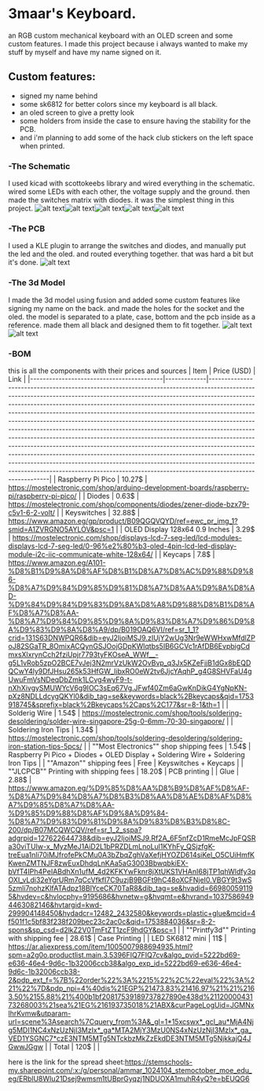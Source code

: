 # 3maar's Keyboard.
an RGB custom mechanical keyboard with an OLED screen and some custom features.
I made this project because i always wanted to make my stuff by myself and have my name signed on it.

## Custom features:
- signed my name behind
- some sk6812 for better colors since my keyboard is all black.
- an oled screen to give a pretty look 
- some holders from inside the case to ensure having the stability for the PCB.
- and i'm planning to add some of the hack club stickers on the left space when printed.

### -The Schematic
I used kicad with scottokeebs library and wired everything in the schematic. wired some LEDs with each other, the voltage supply and the ground. then made the switches matrix with diodes. it was the simplest thing in this project.
![alt text](SCHEM.png)![alt text](image-2.png)![alt text](image-3.png)![alt text](image-4.png)![alt text](image-5.png)
### -The PCB
I used a KLE plugin to arrange the switches and diodes, and manually put the led and the oled. and routed everything together. that was hard a bit but it's done.
![alt text](PCB.png)
### -The 3d Model
I made the 3d model using fusion and added some custom features like signing my name on the back. and made the holes for the socket and the oled. the model is separated to a plate, case, bottom and the pcb inside as a reference. made them all black and designed them to fit together.
![alt text](<CAD assemled.jpg>)![alt text](CAD.png)
### -BOM
this is all the components with their prices and sources
| Item                                     | Price (USD) | Link                                                                                                                                                                                                                                                                                                                                                                                                                                                                                                                                                                                                                                                                                                                                                                                                                                                                                                                |
|------------------------------------------|-------------|---------------------------------------------------------------------------------------------------------------------------------------------------------------------------------------------------------------------------------------------------------------------------------------------------------------------------------------------------------------------------------------------------------------------------------------------------------------------------------------------------------------------------------------------------------------------------------------------------------------------------------------------------------------------------------------------------------------------------------------------------------------------------------------------------------------------------------------------------------------------------------------------------------------------|
| Raspberry Pi Pico                        | 10.27$      | https://mostelectronic.com/shop/arduino-development-boards/raspberry-pi/raspberry-pi-pico/                                                                                                                                                                                                                                                                                                                                                                                                                                                                                                                                                                                                                                                                                                                                                                                                                          |
| Diodes                                   | 0.63$       | https://mostelectronic.com/shop/components/diodes/zener-diode-bzx79-c5v1-6-2-volt/                                                                                                                                                                                                                                                                                                                                                                                                                                                                                                                                                                                                                                                                                                                                                                                                                                  |
| Keyswitches                              | 32.88$      | https://www.amazon.eg/gp/product/B09QGQVQYD/ref=ewc_pr_img_1?smid=A1ZVRGNO5AYLOV&psc=1                                                                                                                                                                                                                                                                                                                                                                                                                                                                                                                                                                                                                                                                                                                                                                                                                              |
| OLED Display 128x64 0.9 Inches           | 3.29$       | https://mostelectronic.com/shop/displays-lcd-7-seg-led/lcd-modules-displays-lcd-7-seg-led/0-96%e2%80%b3-oled-4pin-lcd-led-display-module-i2c-iic-communicate-white-128x64/                                                                                                                                                                                                                                                                                                                                                                                                                                                                                                                                                                                                                                                                                                                                          |
| Keycaps                                  | 7.8$        | https://www.amazon.eg/A101-%D8%B1%D9%8A%D8%AF%D8%B1%D8%A7%D8%AC%D9%88%D9%86-%D8%A7%D9%84%D9%85%D9%81%D8%A7%D8%AA%D9%8A%D8%AD-%D9%84%D9%84%D9%83%D9%8A%D8%A8%D9%88%D8%B1%D8%AF%D8%A7%D8%AA-%D8%A7%D9%84%D9%85%D9%8A%D9%83%D8%A7%D9%86%D9%8A%D9%83%D9%8A%D8%A9/dp/B019OAQ6VI/ref=sr_1_1?crid=131S63DNWPQR6&dib=eyJ2IjoiMSJ9.zIUjY2wUg3Nr9eWWHxwMfdlZPoJ82SGaTR_8OmixACQynGSJOojGDpKWlqtbs5IB6GCVc1rAfDB6EvpbigCdmxsXlxrynCch2fziUpjr7793tyFKOseA_WWf__-g5L1vRob5zpO2BCE7vJej3N2mrVzUkW2OvBvp_q3Jx5KZeFjjB1dGx8bEQDQCwY4ly9DfJHsu265k53HfGW_IibxRO0eW2tv6JjcYAqhP_g4G8SHVFaU4gUwuFmVsNDeqDbZmk1LCvg4wyF9-t-nXhXivgySMUWYcV6g9IOC3sEq67Vg.JFwf40Zm6aGwKnDikG4YgNpKN-pXz8NDLLdcygQKYl0&dib_tag=se&keywords=black%2Bkeycaps&qid=1753918745&sprefix=black%2Bkeycaps%2Caps%2C177&sr=8-1&th=1                                                                                                                                |
| Solderig Wire                            | 1.54$       | https://mostelectronic.com/shop/tools/soldering-desoldering/solder-wire-singapore-25g-0-6mm-70-30-singapore/                                                                                                                                                                                                                                                                                                                                                                                                                                                                                                                                                                                                                                                                                                                                                                                                        |
| Soldering Iron Tips                      | 1.34$       | https://mostelectronic.com/shop/tools/soldering-desoldering/soldering-iron-station-tips-5pcs/                                                                                                                                                                                                                                                                                                                                                                                                                                                                                                                                                                                                                                                                                                                                                                                                                       |
| ""Most Electronics""  shop shipping fees | 1.54$       | Raspberry Pi Pico + Diodes + OLED Display + Soldering Wire + Soldering Iron Tips                                                                                                                                                                                                                                                                                                                                                                                                                                                                                                                                                                                                                                                                                                                                                                                                                                    |
| ""Amazon"" shipping fees                 | Free        | Keyswitches + Keycaps                                                                                                                                                                                                                                                                                                                                                                                                                                                                                                                                                                                                                                                                                                                                                                                                                                                                                               |
| ""JLCPCB"" Printing with shipping fees   | 18.20$      | PCB printing                                                                                                                                                                                                                                                                                                                                                                                                                                                                                                                                                                                                                                                                                                                                                                                                                                                                                                        |
| Glue                                     | 2.88$       | https://www.amazon.eg/%D9%85%D8%AA%D8%B9%D8%AF%D8%AF-%D8%A7%D9%84%D8%A7%D8%B3%D8%AA%D8%AE%D8%AF%D8%A7%D9%85%D8%A7%D8%AA-%D9%85%D9%88%D8%AF%D9%8A%D9%84-%D8%A7%D9%83%D9%81%D9%8A%D9%83%D8%B3%D8%8C-200/dp/B07MCQWCQV/ref=sr_1_2_sspa?adgrpid=127622644738&dib=eyJ2IjoiMSJ9.Rf2A_6F5nfZcD1RmeMcJpFQSRa30viTUIw-x_MyzMeJ1AiD2L1bPRZDLmLnoLul1KYhFy_QSjzfgK-treEua1nli70iMJfrofePkCMu0A3bZbqZghVaXefjHYOZD614siKel_O5CUiHmfKKwenZMTNJF8zwEuxDhdqLnKAa5aG3003BbwqbkiEX-bVfT4IPh4PeIABdhXn1ufM_4d2KFKYwFknr8jXtUKS1VHAnI68jTP1qhWldfy3qOXI_vLdi32eYgrURm7qCcVfkfI7C9uzjB9BGFt9hC48oXCFNjeI0.VBGY9t3wS5zmli7nohzKlfATAdpz18BlYceCK70TaR8&dib_tag=se&hvadid=669800591195&hvdev=c&hvlocphy=9195686&hvnetw=g&hvqmt=e&hvrand=10375869494463082146&hvtargid=kwd-299904148450&hydadcr=12482_2432580&keywords=plastic+glue&mcid=4f501f1c5bf83f238f209bec23c2ac0c&qid=1753884036&sr=8-2-spons&sp_csd=d2lkZ2V0TmFtZT1zcF9hdGY&psc=1 |
| ""Printfy3d"" Printing with shipping fee | 28.61$      | Case Printing                                                                                                                                                                                                                                                                                                                                                                                                                                                                                                                                                                                                                                                                                                                                                                                                                                                                                                       |
| LED SK6812 mini                          | 11$         | https://ar.aliexpress.com/item/1005007988694935.html?spm=a2g0o.productlist.main.3.5396FIQ7FIQ7cv&algo_pvid=5222bd69-e636-46e4-9d6c-1b32006ccb38&algo_exp_id=5222bd69-e636-46e4-9d6c-1b32006ccb38-2&pdp_ext_f=%7B%22order%22%3A%2215%22%2C%22eval%22%3A%221%22%7D&pdp_npi=4%40dis%21EGP%21473.83%21416.97%21%21%2163.50%2155.88%21%400b1bf20817539189737827890e438d%2112000043173268003%21sea%21EG%216193735018%21ABX&curPageLogUid=JGMNxlhrKvmw&utparam-url=scene%3Asearch%7Cquery_from%3A&_gl=1*15xcswx*_gcl_au*MjA4Njg5MDI1NC4xNzUzNjI3MzIx*_ga*MTA2MjY3MzU0NS4xNzUzNjI3MzIx*_ga_VED1YSGNC7*czE3NTM5MTg5NTckbzMkZzEkdDE3NTM5MTg5NjkkajQ4JGwwJGgw                                                                                                                                                                                                                                                                  |
| Total                                    | 120$        |                                                                                                                                                                                                                                                                                                                                                                                                                                                                                                                                                                                                                                                                                                                                                                                                                                                                                                                     |

here is the link for the spread sheet:https://stemschools-my.sharepoint.com/:x:/g/personal/ammar_1024104_stemoctober_moe_edu_eg/ERblU8WIu21Dsej9wmsm1tUBprGyqzj1NDUOXA1muhR4yQ?e=bEUQG6